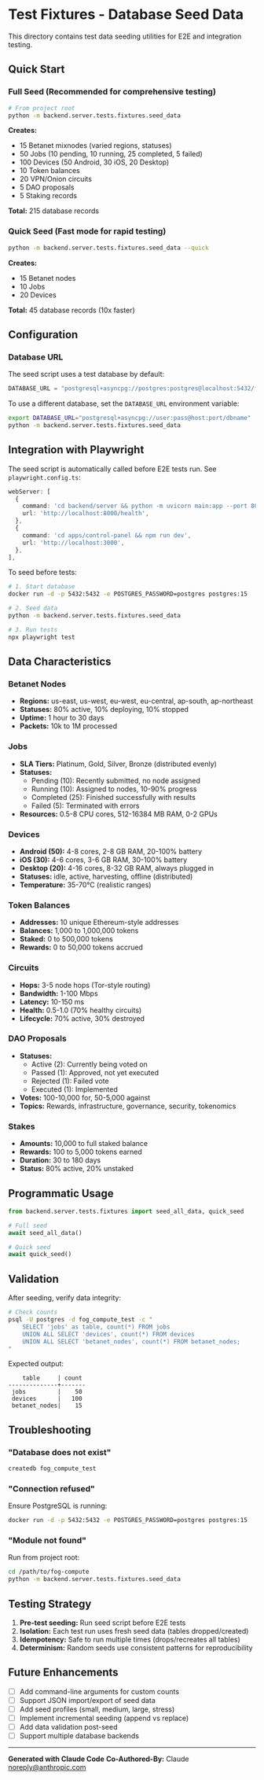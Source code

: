 # Test Fixtures - Database Seed Data

This directory contains test data seeding utilities for E2E and integration testing.

## Quick Start

### Full Seed (Recommended for comprehensive testing)
```bash
# From project root
python -m backend.server.tests.fixtures.seed_data
```

**Creates:**
- 15 Betanet mixnodes (varied regions, statuses)
- 50 Jobs (10 pending, 10 running, 25 completed, 5 failed)
- 100 Devices (50 Android, 30 iOS, 20 Desktop)
- 10 Token balances
- 20 VPN/Onion circuits
- 5 DAO proposals
- 5 Staking records

**Total:** 215 database records

### Quick Seed (Fast mode for rapid testing)
```bash
python -m backend.server.tests.fixtures.seed_data --quick
```

**Creates:**
- 15 Betanet nodes
- 10 Jobs
- 20 Devices

**Total:** 45 database records (10x faster)

## Configuration

### Database URL
The seed script uses a test database by default:
```python
DATABASE_URL = "postgresql+asyncpg://postgres:postgres@localhost:5432/fog_compute_test"
```

To use a different database, set the `DATABASE_URL` environment variable:
```bash
export DATABASE_URL="postgresql+asyncpg://user:pass@host:port/dbname"
python -m backend.server.tests.fixtures.seed_data
```

## Integration with Playwright

The seed script is automatically called before E2E tests run. See `playwright.config.ts`:

```typescript
webServer: [
  {
    command: 'cd backend/server && python -m uvicorn main:app --port 8000',
    url: 'http://localhost:8000/health',
  },
  {
    command: 'cd apps/control-panel && npm run dev',
    url: 'http://localhost:3000',
  },
],
```

To seed before tests:
```bash
# 1. Start database
docker run -d -p 5432:5432 -e POSTGRES_PASSWORD=postgres postgres:15

# 2. Seed data
python -m backend.server.tests.fixtures.seed_data

# 3. Run tests
npx playwright test
```

## Data Characteristics

### Betanet Nodes
- **Regions:** us-east, us-west, eu-west, eu-central, ap-south, ap-northeast
- **Statuses:** 80% active, 10% deploying, 10% stopped
- **Uptime:** 1 hour to 30 days
- **Packets:** 10k to 1M processed

### Jobs
- **SLA Tiers:** Platinum, Gold, Silver, Bronze (distributed evenly)
- **Statuses:**
  - Pending (10): Recently submitted, no node assigned
  - Running (10): Assigned to nodes, 10-90% progress
  - Completed (25): Finished successfully with results
  - Failed (5): Terminated with errors
- **Resources:** 0.5-8 CPU cores, 512-16384 MB RAM, 0-2 GPUs

### Devices
- **Android (50):** 4-8 cores, 2-8 GB RAM, 20-100% battery
- **iOS (30):** 4-6 cores, 3-6 GB RAM, 30-100% battery
- **Desktop (20):** 4-16 cores, 8-32 GB RAM, always plugged in
- **Statuses:** idle, active, harvesting, offline (distributed)
- **Temperature:** 35-70°C (realistic ranges)

### Token Balances
- **Addresses:** 10 unique Ethereum-style addresses
- **Balances:** 1,000 to 1,000,000 tokens
- **Staked:** 0 to 500,000 tokens
- **Rewards:** 0 to 50,000 tokens accrued

### Circuits
- **Hops:** 3-5 node hops (Tor-style routing)
- **Bandwidth:** 1-100 Mbps
- **Latency:** 10-150 ms
- **Health:** 0.5-1.0 (70% healthy circuits)
- **Lifecycle:** 70% active, 30% destroyed

### DAO Proposals
- **Statuses:**
  - Active (2): Currently being voted on
  - Passed (1): Approved, not yet executed
  - Rejected (1): Failed vote
  - Executed (1): Implemented
- **Votes:** 100-10,000 for, 50-5,000 against
- **Topics:** Rewards, infrastructure, governance, security, tokenomics

### Stakes
- **Amounts:** 10,000 to full staked balance
- **Rewards:** 100 to 5,000 tokens earned
- **Duration:** 30 to 180 days
- **Status:** 80% active, 20% unstaked

## Programmatic Usage

```python
from backend.server.tests.fixtures import seed_all_data, quick_seed

# Full seed
await seed_all_data()

# Quick seed
await quick_seed()
```

## Validation

After seeding, verify data integrity:
```bash
# Check counts
psql -U postgres -d fog_compute_test -c "
    SELECT 'jobs' as table, count(*) FROM jobs
    UNION ALL SELECT 'devices', count(*) FROM devices
    UNION ALL SELECT 'betanet_nodes', count(*) FROM betanet_nodes;
"
```

Expected output:
```
    table     | count
--------------+-------
 jobs         |    50
 devices      |   100
 betanet_nodes|    15
```

## Troubleshooting

### "Database does not exist"
```bash
createdb fog_compute_test
```

### "Connection refused"
Ensure PostgreSQL is running:
```bash
docker run -d -p 5432:5432 -e POSTGRES_PASSWORD=postgres postgres:15
```

### "Module not found"
Run from project root:
```bash
cd /path/to/fog-compute
python -m backend.server.tests.fixtures.seed_data
```

## Testing Strategy

1. **Pre-test seeding:** Run seed script before E2E tests
2. **Isolation:** Each test run uses fresh seed data (tables dropped/created)
3. **Idempotency:** Safe to run multiple times (drops/recreates all tables)
4. **Determinism:** Random seeds use consistent patterns for reproducibility

## Future Enhancements

- [ ] Add command-line arguments for custom counts
- [ ] Support JSON import/export of seed data
- [ ] Add seed profiles (small, medium, large, stress)
- [ ] Implement incremental seeding (append vs replace)
- [ ] Add data validation post-seed
- [ ] Support multiple database backends

---

**Generated with Claude Code**
**Co-Authored-By:** Claude <noreply@anthropic.com>
